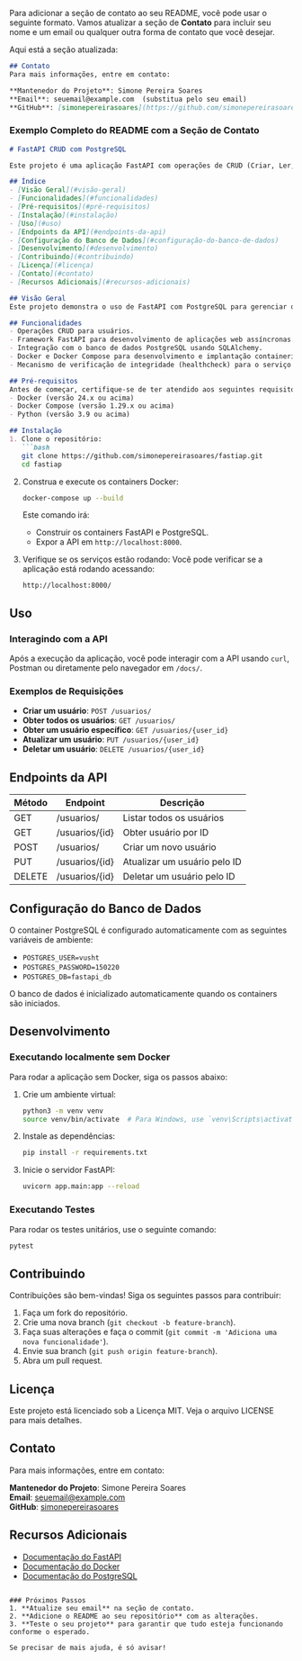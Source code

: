 Para adicionar a seção de contato ao seu README, você pode usar o seguinte formato. Vamos atualizar a seção de **Contato** para incluir seu nome e um email ou qualquer outra forma de contato que você desejar. 

Aqui está a seção atualizada:

```markdown
## Contato
Para mais informações, entre em contato:

**Mantenedor do Projeto**: Simone Pereira Soares  
**Email**: seuemail@example.com  (substitua pelo seu email)  
**GitHub**: [simonepereirasoares](https://github.com/simonepereirasoares)
```

### Exemplo Completo do README com a Seção de Contato

```markdown
# FastAPI CRUD com PostgreSQL

Este projeto é uma aplicação FastAPI com operações de CRUD (Criar, Ler, Atualizar, Deletar) integradas ao PostgreSQL usando SQLAlchemy. A aplicação é containerizada usando Docker, para configuração e implantação.

## Índice
- [Visão Geral](#visão-geral)
- [Funcionalidades](#funcionalidades)
- [Pré-requisitos](#pré-requisitos)
- [Instalação](#instalação)
- [Uso](#uso)
- [Endpoints da API](#endpoints-da-api)
- [Configuração do Banco de Dados](#configuração-do-banco-de-dados)
- [Desenvolvimento](#desenvolvimento)
- [Contribuindo](#contribuindo)
- [Licença](#licença)
- [Contato](#contato)
- [Recursos Adicionais](#recursos-adicionais)

## Visão Geral
Este projeto demonstra o uso de FastAPI com PostgreSQL para gerenciar dados de usuários através de uma API RESTful. A aplicação é totalmente containerizada usando Docker/Docker Compose, permitindo fácil desenvolvimento e implantação.

## Funcionalidades
- Operações CRUD para usuários.
- Framework FastAPI para desenvolvimento de aplicações web assíncronas.
- Integração com o banco de dados PostgreSQL usando SQLAlchemy.
- Docker e Docker Compose para desenvolvimento e implantação containerizados.
- Mecanismo de verificação de integridade (healthcheck) para o serviço PostgreSQL.

## Pré-requisitos
Antes de começar, certifique-se de ter atendido aos seguintes requisitos:
- Docker (versão 24.x ou acima)
- Docker Compose (versão 1.29.x ou acima)
- Python (versão 3.9 ou acima)

## Instalação
1. Clone o repositório:
   ```bash
   git clone https://github.com/simonepereirasoares/fastiap.git
   cd fastiap
   ```

2. Construa e execute os containers Docker:
   ```bash
   docker-compose up --build
   ```

   Este comando irá:
   - Construir os containers FastAPI e PostgreSQL.
   - Expor a API em `http://localhost:8000`.

3. Verifique se os serviços estão rodando:
   Você pode verificar se a aplicação está rodando acessando:
   ```
   http://localhost:8000/
   ```

## Uso
### Interagindo com a API
Após a execução da aplicação, você pode interagir com a API usando `curl`, Postman ou diretamente pelo navegador em `/docs/`.

### Exemplos de Requisições
- **Criar um usuário**: `POST /usuarios/`
- **Obter todos os usuários**: `GET /usuarios/`
- **Obter um usuário específico**: `GET /usuarios/{user_id}`
- **Atualizar um usuário**: `PUT /usuarios/{user_id}`
- **Deletar um usuário**: `DELETE /usuarios/{user_id}`

## Endpoints da API
| Método | Endpoint         | Descrição                     |
|--------|------------------|-------------------------------|
| GET    | /usuarios/       | Listar todos os usuários     |
| GET    | /usuarios/{id}   | Obter usuário por ID         |
| POST   | /usuarios/       | Criar um novo usuário        |
| PUT    | /usuarios/{id}   | Atualizar um usuário pelo ID  |
| DELETE | /usuarios/{id}   | Deletar um usuário pelo ID   |

## Configuração do Banco de Dados
O container PostgreSQL é configurado automaticamente com as seguintes variáveis de ambiente:
- `POSTGRES_USER=vusht`
- `POSTGRES_PASSWORD=150220`
- `POSTGRES_DB=fastapi_db`

O banco de dados é inicializado automaticamente quando os containers são iniciados.

## Desenvolvimento
### Executando localmente sem Docker
Para rodar a aplicação sem Docker, siga os passos abaixo:
1. Crie um ambiente virtual:
   ```bash
   python3 -m venv venv
   source venv/bin/activate  # Para Windows, use `venv\Scripts\activate`
   ```

2. Instale as dependências:
   ```bash
   pip install -r requirements.txt
   ```

3. Inicie o servidor FastAPI:
   ```bash
   uvicorn app.main:app --reload
   ```

### Executando Testes
Para rodar os testes unitários, use o seguinte comando:
```bash
pytest
```

## Contribuindo
Contribuições são bem-vindas! Siga os seguintes passos para contribuir:
1. Faça um fork do repositório.
2. Crie uma nova branch (`git checkout -b feature-branch`).
3. Faça suas alterações e faça o commit (`git commit -m 'Adiciona uma nova funcionalidade'`).
4. Envie sua branch (`git push origin feature-branch`).
5. Abra um pull request.

## Licença
Este projeto está licenciado sob a Licença MIT. Veja o arquivo LICENSE para mais detalhes.

## Contato
Para mais informações, entre em contato:

**Mantenedor do Projeto**: Simone Pereira Soares  
**Email**: seuemail@example.com  
**GitHub**: [simonepereirasoares](https://github.com/simonepereirasoares)

## Recursos Adicionais
- [Documentação do FastAPI](https://fastapi.tiangolo.com/)
- [Documentação do Docker](https://docs.docker.com/)
- [Documentação do PostgreSQL](https://www.postgresql.org/docs/)
```

### Próximos Passos
1. **Atualize seu email** na seção de contato.
2. **Adicione o README ao seu repositório** com as alterações.
3. **Teste o seu projeto** para garantir que tudo esteja funcionando conforme o esperado.

Se precisar de mais ajuda, é só avisar!
